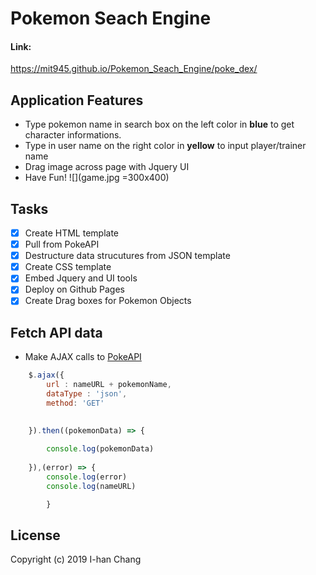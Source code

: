 # Pokemon Seach Engine 

#### Link: 

https://mit945.github.io/Pokemon_Seach_Engine/poke_dex/ 

## Application Features
    
  * Type pokemon name in search box on the left color in **blue** to get character informations.
  * Type in user name on the right color in **yellow** to input player/trainer name
  * Drag image across page with Jquery UI
  * Have Fun!
![](game.jpg =300x400)

## Tasks

  - [x] Create HTML template 
  - [x] Pull from PokeAPI 
  - [x] Destructure data strucutures from JSON template 
  - [x] Create CSS template
  - [x] Embed Jquery and UI tools
  - [x] Deploy on Github Pages
  - [x] Create Drag boxes for Pokemon Objects 

## Fetch API data 
  
  * Make AJAX calls to [PokeAPI](https://pokeapi.co/)

```javascript
	$.ajax({
		url : nameURL + pokemonName,
		dataType : 'json',
		method: 'GET'
	

	}).then((pokemonData) => {
		
		console.log(pokemonData)
	
	}),(error) => {
		console.log(error)
		console.log(nameURL)

		}
```
## License

Copyright (c) 2019 I-han Chang




